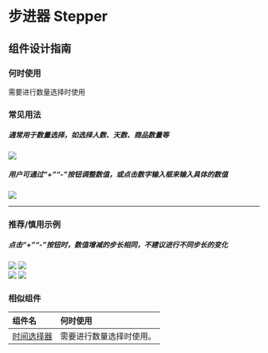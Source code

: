 # 步进器 Stepper

## 组件设计指南

### 何时使用

需要进行数量选择时使用

### 常见用法

##### 通常用于数量选择，如选择人数、天数、商品数量等

<div class="legend">
  <div class="item">
    <img src="https://oteam-tdesign-1258344706.cos.ap-guangzhou.myqcloud.com/site/design/mobile-guide/Drawer4-1.png" />
  </div>
</div>

##### 用户可通过“+”“-”按钮调整数值，或点击数字输入框来输入具体的数值

<div class="legend">
  <div class="item">
    <img src="https://oteam-tdesign-1258344706.cos.ap-guangzhou.myqcloud.com/site/design/mobile-guide/Drawer4-1.png" />
  </div>
</div>

<hr />

### 推荐/慎用示例

##### 点击“+”“-”按钮时，数值增减的步长相同，不建议进行不同步长的变化

<div class="legend">
  <div class="item">
    <img src="https://oteam-tdesign-1258344706.cos.ap-guangzhou.myqcloud.com/site/design/mobile-guide/Drawer4-1.png" />
    <img class="tag" src="https://oteam-tdesign-1258344706.cos.ap-guangzhou.myqcloud.com/site/doc/good.png" />
  </div>

  <div class="item">
    <img src="https://oteam-tdesign-1258344706.cos.ap-guangzhou.myqcloud.com/site/design/mobile-guide/Drawer4-2.png" />
    <img class="tag" src="https://oteam-tdesign-1258344706.cos.ap-guangzhou.myqcloud.com/site/doc/bad.png" />
  </div>
</div>

### 相似组件

| 组件名                      | 何时使用                                                                                     |
| :-------------------------- | :------------------------------------------------------------------------------------------- |
| [时间选择器](./datetime-picker)  | 需要进行数量选择时使用。                                             |
